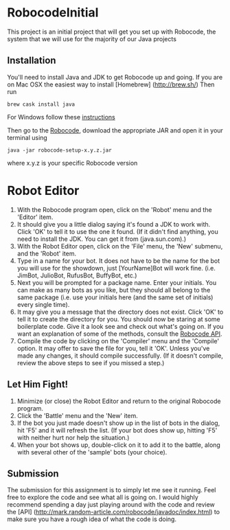 # RobocodeInitial
This project is an initial project that will get you set up with Robocode, the system that we will use for the majority of our Java projects

## Installation 
You'll need to install Java and JDK to get Robocode up and going. If you are on Mac OSX the easiest way to install [Homebrew] (http://brew.sh/) Then run 
```
brew cask install java 
```
For Windows follow these [instructions](http://robowiki.net/wiki/Robocode/System_Requirements)

Then go to the [Robocode](http://robocode.sourceforge.net/), download the appropriate JAR and open it in your terminal using

```
java -jar robocode-setup-x.y.z.jar
```

where x.y.z is your specific Robocode version 

# Robot Editor
1. With the Robocode program open, click on the 'Robot' menu and the 'Editor' item.
2. It should give you a little dialog saying it's found a JDK to work with. Click 'OK' to tell it to use the one it found. (If it didn't find anything, you need to install the JDK. You can get it from (java.sun.com).)
3. With the Robot Editor open, click on the 'File' menu, the 'New' submenu, and the 'Robot' item.
4. Type in a name for your bot. It does not have to be the name for the bot you will use for the showdown, just [YourName]Bot will work fine. (i.e. JimBot, JulioBot, RufusBot, BuffyBot, etc.)
5. Next you will be prompted for a package name. Enter your initials. You can make as many bots as you like, but they should all belong to the same package (i.e. use your initials here (and the same set of initials) every single time).
6. It may give you a message that the directory does not exist. Click 'OK' to tell it to create the directory for you. You should now be staring at some boilerplate code. Give it a look see and check out what's going on. If you want an explanation of some of the methods, consult the [Robocode API](http://mark.random-article.com/robocode/javadoc/index.html).
7. Compile the code by clicking on the 'Compiler' menu and the 'Compile' option. It may offer to save the file for you, tell it 'OK'. Unless you've made any changes, it should compile successfully. (If it doesn't compile, review the above steps to see if you missed a step.)

## Let Him Fight!

1. Minimize (or close) the Robot Editor and return to the original Robocode program.
2. Click the 'Battle' menu and the 'New' item.
3. If the bot you just made doesn't show up in the list of bots in the dialog, hit 'F5' and it will refresh the list. (If your bot does show up, hitting 'F5' with neither hurt nor help the situation.)
4. When your bot shows up, double-click on it to add it to the battle, along with several other of the 'sample' bots (your choice).

## Submission

The submission for this assignment is to simply let me see it running. Feel free to explore the code and see what all is going on. I would highly recommend spending a day just playing around with the code and review the [API] (http://mark.random-article.com/robocode/javadoc/index.html) to make sure you have a rough idea of what the code is doing. 
